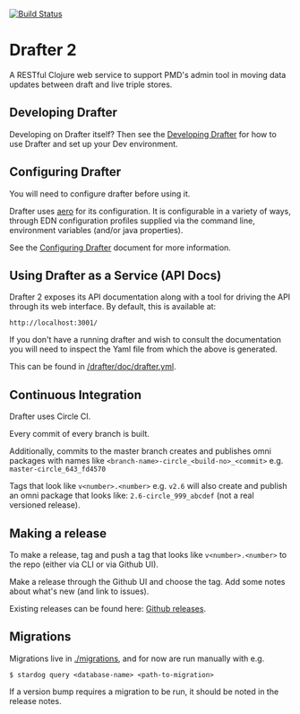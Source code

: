 [![Build Status](https://travis-ci.com/Swirrl/drafter.svg?token=RcApqLo51DL6VpVysv8Q&branch=master)](https://travis-ci.com/Swirrl/drafter)

# Drafter 2

A RESTful Clojure web service to support PMD's admin tool in moving data updates between draft and live triple stores.

## Developing Drafter

Developing on Drafter itself?  Then see the [Developing
Drafter](/drafter/doc/developing-drafter.md) for how to use Drafter
and set up your Dev environment.

## Configuring Drafter

You will need to configure drafter before using it.

Drafter uses [aero](https://github.com/juxt/aero) for its configuration. It is configurable in a variety of ways, through EDN configuration profiles supplied via the command line, environment variables (and/or java properties).

See the [Configuring Drafter](https://github.com/Swirrl/drafter/blob/master/drafter/doc/configuring-drafter.org) document for more information.

## Using Drafter as a Service (API Docs)

Drafter 2 exposes its API documentation along with a tool for driving
the API through its web interface. By default, this is available at:

    http://localhost:3001/

If you don't have a running drafter and wish to consult the
documentation you will need to inspect the Yaml file from which the above is generated.

This can be found in [/drafter/doc/drafter.yml](/drafter/doc/drafter.yml).

## Continuous Integration

Drafter uses Circle CI. 

Every commit of every branch is built.

Additionally, commits to the master branch creates and publishes omni packages with names like `<branch-name>-circle_<build-no>_<commit>` e.g. `master-circle_643_fd4570`

Tags that look like `v<number>.<number>` e.g. `v2.6` will also create and publish an omni package that looks like: `2.6-circle_999_abcdef` (not a real versioned release).

## Making a release

To make a release, tag and push a tag that looks like `v<number>.<number>` to the repo (either via CLI or via Github UI).

Make a release through the Github UI and choose the tag. Add some notes about what's new (and link to issues).

Existing releases can be found here: [Github releases](https://github.com/Swirrl/drafter/releases).


## Migrations

Migrations live in [./migrations](./migrations), and for now are run manually
with e.g.

```
$ stardog query <database-name> <path-to-migration>
```

If a version bump requires a migration to be run, it should be noted in the
release notes.

